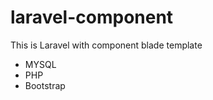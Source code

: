 ﻿# laravel-component
This is Laravel with component blade template
<ul>
    <li>MYSQL</li>
    <li>PHP</li>
    <li>Bootstrap</li>
</ul>
